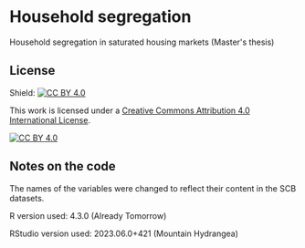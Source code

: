 # Household segregation
Household segregation in saturated housing markets (Master's thesis)

## License
Shield: [![CC BY 4.0][cc-by-shield]][cc-by]

This work is licensed under a
[Creative Commons Attribution 4.0 International License][cc-by].

[![CC BY 4.0][cc-by-image]][cc-by]

[cc-by]: http://creativecommons.org/licenses/by/4.0/
[cc-by-image]: https://i.creativecommons.org/l/by/4.0/88x31.png
[cc-by-shield]: https://img.shields.io/badge/License-CC%20BY%204.0-lightgrey.svg


## Notes on the code
The names of the variables were changed to reflect their content in the SCB datasets.


R version used: 4.3.0 (Already Tomorrow)

RStudio version used: 2023.06.0+421 (Mountain Hydrangea)
